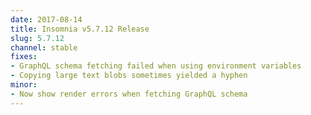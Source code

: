 ```yaml
---
date: 2017-08-14
title: Insomnia v5.7.12 Release
slug: 5.7.12
channel: stable
fixes:
- GraphQL schema fetching failed when using environment variables
- Copying large text blobs sometimes yielded a hyphen
minor:
- Now show render errors when fetching GraphQL schema
---
```


